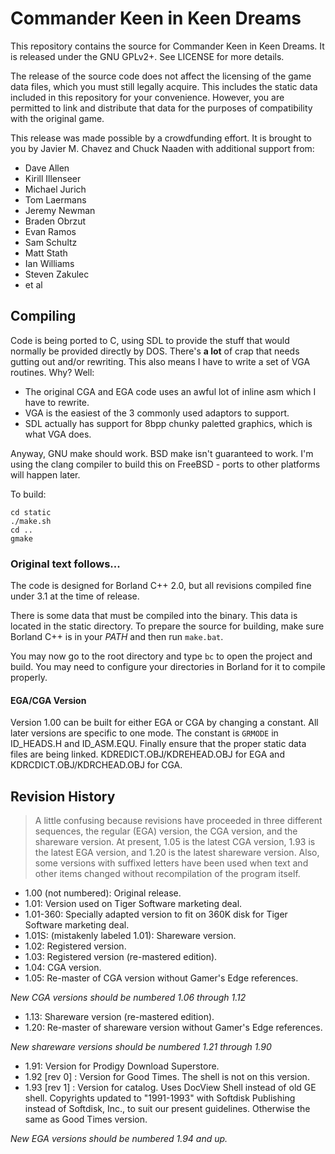 # Commander Keen in Keen Dreams

This repository contains the source for Commander Keen in Keen Dreams.  It is released under the GNU GPLv2+.  See LICENSE for more details.

The release of the source code does not affect the licensing of the game data files, which you must still legally acquire.  This includes the static data included in this repository for your convenience.  However, you are permitted to link and distribute that data for the purposes of compatibility with the original game.

This release was made possible by a crowdfunding effort.  It is brought to you by Javier M. Chavez and Chuck Naaden with additional support from:

* Dave Allen
* Kirill Illenseer
* Michael Jurich
* Tom Laermans
* Jeremy Newman
* Braden Obrzut
* Evan Ramos
* Sam Schultz
* Matt Stath
* Ian Williams
* Steven Zakulec
* et al

## Compiling

Code is being ported to C, using SDL to provide the stuff that would normally be provided directly by DOS. There's **a lot** of crap that needs gutting out and/or rewriting. This also means I have to write a set of VGA routines. Why? Well:

* The original CGA and EGA code uses an awful lot of inline asm which I have to rewrite.
* VGA is the easiest of the 3 commonly used adaptors to support.
* SDL actually has support for 8bpp chunky paletted graphics, which is what VGA does.

Anyway, GNU make should work. BSD make isn't guaranteed to work. I'm using the clang compiler to build this on FreeBSD - ports to other platforms will happen later.

To build:

    cd static
    ./make.sh
    cd ..
    gmake

### Original text follows...

The code is designed for Borland C++ 2.0, but all revisions compiled fine under 3.1 at the time of release.

There is some data that must be compiled into the binary.  This data is located in the static directory.  To prepare the source for building, make sure Borland C++ is in your *PATH* and then run `make.bat`.

You may now go to the root directory and type `bc` to open the project and build.  You may need to configure your directories in Borland for it to compile properly.

#### EGA/CGA Version

Version 1.00 can be built for either EGA or CGA by changing a constant.  All later versions are specific to one mode.  The constant is `GRMODE` in ID_HEADS.H and ID_ASM.EQU.  Finally ensure that the proper static data files are being linked.  KDREDICT.OBJ/KDREHEAD.OBJ for EGA and KDRCDICT.OBJ/KDRCHEAD.OBJ for CGA.

## Revision History

> A little confusing because revisions have proceeded in three different sequences, the regular (EGA) version, the CGA version, and the shareware version.  At present, 1.05 is the latest CGA version, 1.93 is the latest EGA version, and 1.20 is the latest shareware version.  Also, some versions with suffixed letters have been used when text and other items changed without recompilation of the program itself.

* 1.00 (not numbered): Original release.
* 1.01: Version used on Tiger Software marketing deal.
* 1.01-360: Specially adapted version to fit on 360K disk for Tiger Software marketing deal.
* 1.01S: (mistakenly labeled 1.01): Shareware version.
* 1.02: Registered version.
* 1.03: Registered version (re-mastered edition).
* 1.04: CGA version.
* 1.05: Re-master of CGA version without Gamer's Edge references.

*New CGA versions should be numbered 1.06 through 1.12*

* 1.13: Shareware version (re-mastered edition).
* 1.20: Re-master of shareware version without Gamer's Edge references.

*New shareware versions should be numbered 1.21 through 1.90*

* 1.91: Version for Prodigy Download Superstore.
* 1.92 [rev 0] : Version for Good Times. The shell is not on this version.
* 1.93 [rev 1] : Version for catalog.  Uses DocView Shell instead of old GE shell.  Copyrights updated to "1991-1993" with Softdisk Publishing instead of Softdisk, Inc., to suit our present guidelines.  Otherwise the same as Good Times version.

*New EGA versions should be numbered 1.94 and up.*
